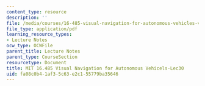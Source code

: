 ```yaml
---
content_type: resource
description: ''
file: /media/courses/16-485-visual-navigation-for-autonomous-vehicles-vnav-fall-2020/fa08c0b41af35c63e2c155779ba35646_MIT16_485F20_lec30.pdf
file_type: application/pdf
learning_resource_types:
- Lecture Notes
ocw_type: OCWFile
parent_title: Lecture Notes
parent_type: CourseSection
resourcetype: Document
title: MIT 16.485 Visual Navigation for Autonomous Vehicels-Lec30
uid: fa08c0b4-1af3-5c63-e2c1-55779ba35646
---
```

